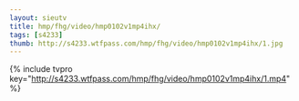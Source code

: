 ```yaml
--- 
layout: sieutv
title: hmp/fhg/video/hmp0102v1mp4ihx/
tags: [s4233]
thumb: http://s4233.wtfpass.com/hmp/fhg/video/hmp0102v1mp4ihx/1.jpg
---
```

{% include tvpro key="http://s4233.wtfpass.com/hmp/fhg/video/hmp0102v1mp4ihx/1.mp4" %} 
